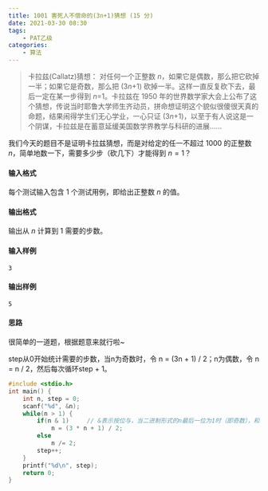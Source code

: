 ```yaml
---
title: 1001 害死人不偿命的(3n+1)猜想 (15 分)
date: 2021-03-30 08:30
tags:
    - PAT乙级
categories:
    - 算法
---
```

> 卡拉兹(Callatz)猜想：
> 对任何一个正整数 *n*，如果它是偶数，那么把它砍掉一半；如果它是奇数，那么把 (3*n*+1) 砍掉一半。这样一直反复砍下去，最后一定在某一步得到 *n*=1。卡拉兹在 1950 年的世界数学家大会上公布了这个猜想，传说当时耶鲁大学师生齐动员，拼命想证明这个貌似很傻很天真的命题，结果闹得学生们无心学业，一心只证 (3*n*+1)，以至于有人说这是一个阴谋，卡拉兹是在蓄意延缓美国数学界教学与科研的进展…… 

我们今天的题目不是证明卡拉兹猜想，而是对给定的任一不超过 1000 的正整数 *n*，简单地数一下，需要多少步（砍几下）才能得到 $n=1$？

#### 输入格式

每个测试输入包含 1 个测试用例，即给出正整数 $n$ 的值。

#### 输出格式

输出从 $n$ 计算到 1 需要的步数。

#### 输入样例

```in
3
```

#### 输出样例

```out
5
```

#### 思路

很简单的一道题，根据题意来就行啦~

step从0开始统计需要的步数，当n为奇数时，令 n = (3n + 1) / 2；n为偶数，令 n = n / 2，然后每次循环step + 1。

```c++
#include <stdio.h>
int main() {
    int n, step = 0;
    scanf("%d", &n);
    while(n > 1) {
        if(n & 1)     // &表示按位与，当二进制形式的n最后一位为1时（即奇数），和1相与结果为1，判断为true
            n = (3 * n + 1) / 2;
        else
            n /= 2;
        step++;
    }
    printf("%d\n", step);
    return 0;
}
```

